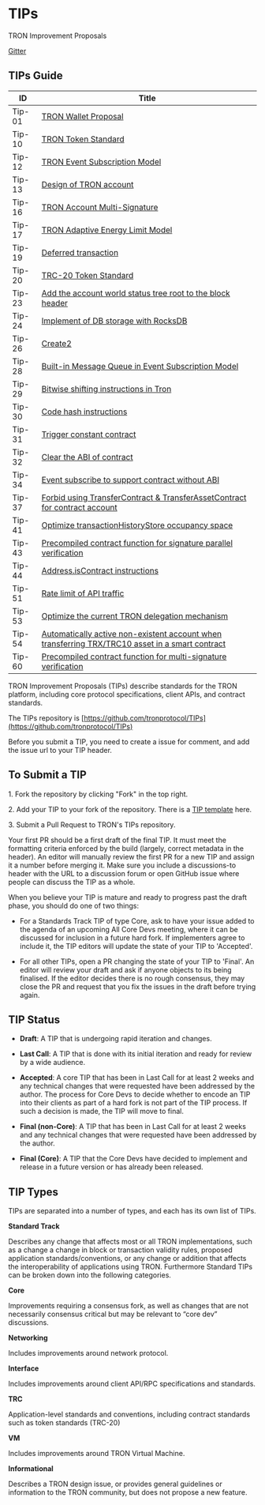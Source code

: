 # TIPs

TRON Improvement Proposals

[Gitter](https://gitter.im/tronprotocol/TIPs)  


## TIPs Guide 
|  ID   | Title  |
|  ----  | ----  |
| Tip-01  | [TRON Wallet Proposal](https://github.com/tronprotocol/TIPs/blob/master/tip-01.md)                                       |
| Tip-10  | [TRON Token Standard](https://github.com/tronprotocol/TIPs/blob/master/tip-10.md)                                        |
| Tip-12  | [TRON Event Subscription Model](https://github.com/tronprotocol/TIPs/blob/master/tip-12.md)                              |
| Tip-13  | [Design of TRON account](https://github.com/tronprotocol/TIPs/blob/master/tip-13.md)                                     |
| Tip-16  | [TRON Account Multi-Signature](https://github.com/tronprotocol/TIPs/blob/master/tip-16.md)                               |
| Tip-17  | [TRON Adaptive Energy Limit Model](https://github.com/tronprotocol/TIPs/blob/master/tip-17.md)                           |
| Tip-19  | [Deferred transaction](https://github.com/tronprotocol/tips/blob/master/tip-19.md)                                       |
| Tip-20  | [TRC-20 Token Standard](https://github.com/tronprotocol/TIPs/blob/master/tip-20.md)                                      |
| Tip-23  | [Add the account world status tree root to the block header](https://github.com/tronprotocol/tips/blob/master/tip-23.md) |
| Tip-24  | [Implement of DB storage with RocksDB](https://github.com/tronprotocol/tips/blob/master/tip-24.md)                       |
| Tip-26  | [Create2](https://github.com/tronprotocol/tips/blob/master/tip-26.md)                                                    |
| Tip-28  | [Built-in Message Queue in Event Subscription Model](https://github.com/tronprotocol/TIPs/blob/master/tip-28.md)         |
| Tip-29  | [Bitwise shifting instructions in Tron](https://github.com/tronprotocol/tips/blob/master/tip-29.md)                      |
| Tip-30  | [Code hash instructions](https://github.com/tronprotocol/tips/blob/master/tip-30.md)                                     |
| Tip-31  | [Trigger constant contract](https://github.com/tronprotocol/tips/blob/master/tip-31.md)                                  |
| Tip-32  | [Clear the ABI of contract](https://github.com/tronprotocol/tips/blob/master/tip-32.md)                                  |
| Tip-34  | [Event subscribe to support contract without ABI](https://github.com/tronprotocol/tips/blob/tip34/tip-34.md)             |
| Tip-37  | [Forbid using TransferContract & TransferAssetContract  for contract account](https://github.com/tronprotocol/tips/blob/master/tip-37.md)|
| Tip-41  | [Optimize transactionHistoryStore occupancy space](https://github.com/tronprotocol/tips/blob/master/tip-41.md)           |
| Tip-43  | [Precompiled contract function for signature parallel verification](https://github.com/tronprotocol/tips/blob/master/tip-43.md)|
| Tip-44  | [Address.isContract instructions](https://github.com/tronprotocol/tips/blob/master/tip-44.md)                            |
| Tip-51  | [Rate limit of API traffic](https://github.com/tronprotocol/tips/blob/master/tip-51.md)
| Tip-53  | [Optimize the current TRON delegation mechanism](https://github.com/tronprotocol/tips/blob/master/tip-53.md)|
| Tip-54  | [Automatically active non-existent account when transferring TRX/TRC10 asset in a smart contract](https://github.com/tronprotocol/tips/blob/master/tip-54.md)|
| Tip-60  | [Precompiled contract function for multi-signature verification](https://github.com/tronprotocol/tips/blob/master/tip-60.md)|

 




TRON Improvement Proposals (TIPs) describe standards for the TRON platform, including core protocol specifications, client APIs, and contract standards.

The TIPs repository is [https://github.com/tronprotocol/TIPs](https://github.com/tronprotocol/TIPs)

Before you submit a TIP, you need to create a issue for comment, and add the issue url to your TIP header.   

<h2>To Submit a TIP</h2>

1.&nbsp;Fork the repository by clicking "Fork" in the top right.  

2.&nbsp;Add your TIP to your fork of the repository. There is a [TIP template](https://github.com/tronprotocol/TIPs/blob/master/template.md) here.  

3.&nbsp;Submit a Pull Request to TRON's TIPs repository.   

Your first PR should be a first draft of the final TIP. It must meet the formatting criteria enforced by the build (largely, correct metadata in the header). An editor will manually review the first PR for a new TIP and assign it a number before merging it. Make sure you include a discussions-to header with the URL to a discussion forum or open GitHub issue where people can discuss the TIP as a whole.  

When you believe your TIP is mature and ready to progress past the draft phase, you should do one of two things:

- For a Standards Track TIP of type Core, ask to have your issue added to the agenda of an upcoming All Core Devs meeting, where it can be discussed for inclusion in a future hard fork. If implementers agree to include it, the TIP editors will update the state of your TIP to 'Accepted'.  

- For all other TIPs, open a PR changing the state of your TIP to 'Final'. An editor will review your draft and ask if anyone objects to its being finalised. If the editor decides there is no rough consensus, they may close the PR and request that you fix the issues in the draft before trying again.

<h2>TIP Status</h2>

- **Draft**: A TIP that is undergoing rapid iteration and changes.  

- **Last Call**: A TIP that is done with its initial iteration and ready for review by a wide audience.  

- **Accepted**: A core TIP that has been in Last Call for at least 2 weeks and any technical changes that were requested have been addressed by the author. The process for Core Devs to decide whether to encode an TIP into their clients as part of a hard fork is not part of the TIP process. If such a decision is made, the TIP will move to final.  

- **Final (non-Core)**: A TIP that has been in Last Call for at least 2 weeks and any technical changes that were requested have been addressed by the author.  

- **Final (Core)**: A TIP that the Core Devs have decided to implement and release in a future version or has already been released.    

<h2>TIP Types</h2>

TIPs are separated into a number of types, and each has its own list of TIPs.

**Standard Track**  

Describes any change that affects most or all TRON implementations, such as a change a change in block or transaction validity rules, proposed application standards/conventions, or any change or addition that affects the interoperability of applications using TRON. Furthermore Standard TIPs can be broken down into the following categories.  

**Core**   

Improvements requiring a consensus fork, as well as changes that are not necessarily consensus critical but may be relevant to “core dev” discussions.    

**Networking**    

Includes improvements around network protocol.      

**Interface**   

Includes improvements around client API/RPC specifications and standards.    

**TRC**  

Application-level standards and conventions, including contract standards such as token standards (TRC-20)    

**VM**  

Includes improvements around TRON Virtual Machine.    

**Informational**  

Describes a TRON design issue, or provides general guidelines or information to the TRON community, but does not propose a new feature.       
